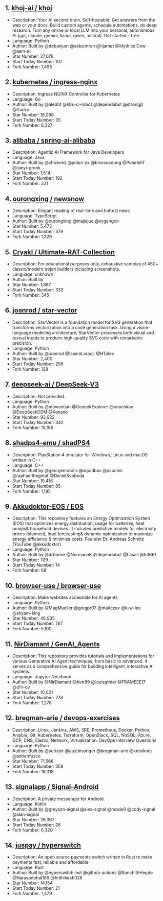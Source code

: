 ## 1. [khoj-ai / khoj](https://github.com/khoj-ai/khoj)
- Description: Your AI second brain. Self-hostable. Get answers from the web or your docs. Build custom agents, schedule automations, do deep research. Turn any online or local LLM into your personal, autonomous AI (gpt, claude, gemini, llama, qwen, mistral). Get started - free.
- Language: Python
- Author: Built by @debanjum @sabaimran @hjamet @MythicalCow @aam-at
- Star Number: 27,078
- Start Today Number: 107
- Fork Number: 1,495

## 2. [kubernetes / ingress-nginx](https://github.com/kubernetes/ingress-nginx)
- Description: Ingress NGINX Controller for Kubernetes
- Language: Go
- Author: Built by @aledbf @k8s-ci-robot @dependabot @strongjz @Gacko
- Star Number: 18,098
- Start Today Number: 35
- Fork Number: 8,327

## 3. [alibaba / spring-ai-alibaba](https://github.com/alibaba/spring-ai-alibaba)
- Description: Agentic AI Framework for Java Developers
- Language: Java
- Author: Built by @chickenlj @yuluo-yx @brianxiadong @PolarishT @jianyi-gronk
- Star Number: 1,514
- Start Today Number: 192
- Fork Number: 321

## 4. [ourongxing / newsnow](https://github.com/ourongxing/newsnow)
- Description: Elegant reading of real-time and hottest news
- Language: TypeScript
- Author: Built by @ourongxing @majiajue @xygengcn
- Star Number: 5,473
- Start Today Number: 379
- Fork Number: 1,329

## 5. [Cryakl / Ultimate-RAT-Collection](https://github.com/Cryakl/Ultimate-RAT-Collection)
- Description: For educational purposes only, exhaustive samples of 450+ classic/modern trojan builders including screenshots.
- Language: unknown
- Author: Built by
- Star Number: 1,887
- Start Today Number: 332
- Fork Number: 345

## 6. [joanrod / star-vector](https://github.com/joanrod/star-vector)
- Description: StarVector is a foundation model for SVG generation that transforms vectorization into a code generation task. Using a vision-language modeling architecture, StarVector processes both visual and textual inputs to produce high-quality SVG code with remarkable precision.
- Language: Python
- Author: Built by @joanrod @IssamLaradji @HTplex
- Star Number: 2,400
- Start Today Number: 296
- Fork Number: 128

## 7. [deepseek-ai / DeepSeek-V3](https://github.com/deepseek-ai/DeepSeek-V3)
- Description: Not provided.
- Language: Python
- Author: Built by @mowentian @GeeeekExplorer @enochkan @DeepSeekDDM @Konano
- Star Number: 93,622
- Start Today Number: 342
- Fork Number: 15,196

## 8. [shadps4-emu / shadPS4](https://github.com/shadps4-emu/shadPS4)
- Description: PlayStation 4 emulator for Windows, Linux and macOS written in C++
- Language: C++
- Author: Built by @georgemoralis @squidbus @psucien @raphaelthegreat @DanielSvoboda
- Star Number: 19,416
- Start Today Number: 85
- Fork Number: 1,195

## 9. [Akkudoktor-EOS / EOS](https://github.com/Akkudoktor-EOS/EOS)
- Description: This repository features an Energy Optimization System (EOS) that optimizes energy distribution, usage for batteries, heat pumps& household devices. It includes predictive models for electricity prices (planned), load forecasting& dynamic optimization to maximize energy efficiency & minimize costs. Founder Dr. Andreas Schmitz (YouTube @akkudoktor)
- Language: Python
- Author: Built by @drbacke @NormannK @dependabot @Lasall @b0661
- Star Number: 729
- Start Today Number: 14
- Fork Number: 68

## 10. [browser-use / browser-use](https://github.com/browser-use/browser-use)
- Description: Make websites accessible for AI agents
- Language: Python
- Author: Built by @MagMueller @gregpr07 @maticzav @k-w-lee @shyam-king
- Star Number: 48,935
- Start Today Number: 767
- Fork Number: 5,100

## 11. [NirDiamant / GenAI_Agents](https://github.com/NirDiamant/GenAI_Agents)
- Description: This repository provides tutorials and implementations for various Generative AI Agent techniques, from basic to advanced. It serves as a comprehensive guide for building intelligent, interactive AI systems.
- Language: Jupyter Notebook
- Author: Built by @NirDiamant @Avtr99 @louisgthier @FRAMEEE17 @ofir-ov
- Star Number: 10,021
- Start Today Number: 278
- Fork Number: 1,278

## 12. [bregman-arie / devops-exercises](https://github.com/bregman-arie/devops-exercises)
- Description: Linux, Jenkins, AWS, SRE, Prometheus, Docker, Python, Ansible, Git, Kubernetes, Terraform, OpenStack, SQL, NoSQL, Azure, GCP, DNS, Elastic, Network, Virtualization. DevOps Interview Questions
- Language: Python
- Author: Built by @surister @austinsonger @bregman-arie @knoxknot @adrianfusco
- Star Number: 71,566
- Start Today Number: 359
- Fork Number: 16,018

## 13. [signalapp / Signal-Android](https://github.com/signalapp/Signal-Android)
- Description: A private messenger for Android.
- Language: Kotlin
- Author: Built by @greyson-signal @alex-signal @moxie0 @cody-signal @alan-signal
- Star Number: 26,367
- Start Today Number: 26
- Fork Number: 6,320

## 14. [juspay / hyperswitch](https://github.com/juspay/hyperswitch)
- Description: An open source payments switch written in Rust to make payments fast, reliable and affordable
- Language: Rust
- Author: Built by @hyperswitch-bot @github-actions @SanchithHegde @Narayanbhat166 @hrithikesh026
- Star Number: 14,154
- Start Today Number: 21
- Fork Number: 1,479